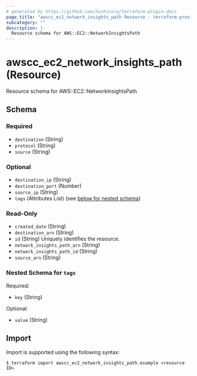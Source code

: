 ```yaml
---
# generated by https://github.com/hashicorp/terraform-plugin-docs
page_title: "awscc_ec2_network_insights_path Resource - terraform-provider-awscc"
subcategory: ""
description: |-
  Resource schema for AWS::EC2::NetworkInsightsPath
---
```


# awscc_ec2_network_insights_path (Resource)

Resource schema for AWS::EC2::NetworkInsightsPath



<!-- schema generated by tfplugindocs -->
## Schema

### Required

- `destination` (String)
- `protocol` (String)
- `source` (String)

### Optional

- `destination_ip` (String)
- `destination_port` (Number)
- `source_ip` (String)
- `tags` (Attributes List) (see [below for nested schema](#nestedatt--tags))

### Read-Only

- `created_date` (String)
- `destination_arn` (String)
- `id` (String) Uniquely identifies the resource.
- `network_insights_path_arn` (String)
- `network_insights_path_id` (String)
- `source_arn` (String)

<a id="nestedatt--tags"></a>
### Nested Schema for `tags`

Required:

- `key` (String)

Optional:

- `value` (String)

## Import

Import is supported using the following syntax:

```shell
$ terraform import awscc_ec2_network_insights_path.example <resource ID>
```
